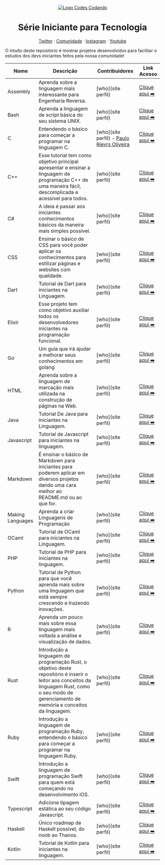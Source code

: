 <p align="center">
  <a href="colocar site imagem" target="_blank">
    <img src="imagem" alt="Logo Codes Codando">
  </a>
</p>

<h1 align="center"> Série Iniciante para Tecnologia</h1>

<p align="center">
  <a href="https://twitter.com/andressacodes">Twitter</a>
  · 
  <a href="https://discord.io/codescodando">Comunidade</a>
  ·
  <a href="https://instagram.com/andressacodes">Instagram</a>
  ·
  <a href="https://www.youtube.com/andressacodes">Youtube</a>
</p>

O intuito deste repositório é mostrar projetos desenvolvidos para facilitar o estudos dos devs iniciantes feitos pela nossa comunidade!

|  Nome  |  Descrição  |  Contribuidores  |  Link Acesso  | 
| ------ | ------ | ------ | ------ |
| Assembly | Aprenda sobre a linguagem mais interessante para Engenharia Reversa. | [who](site perfil) | [Clique aqui ➡️](site) |
| Bash | Aprenda a linguagem de script básica do seu sistema UNIX. | [who](site perfil) | [Clique aqui ➡️](https://github.com/) |
| C | Entendendo o básico para começar a programar na linguagem C. | [who](site perfil) - [Paulo Rievrs Oliveira](https://github.com/) | [Clique aqui ➡️](https://github.com/) |
| C++ | Esse tutorial tem como objetivo principal apresentar e ensinar a linguagem de programação C++ de uma maneira fácil, descomplicada e acessível para todos. | [who](site perfil) | [Clique aqui ➡️](https://github.com) |
| C# | A ideia é passar aos iniciantes conhecimentos básicos da maneira mais simples possível. | [who](site perfil) | [Clique aqui ➡️](https://github.com) |
| CSS | Ensinar o básico de CSS para você poder aplicar os conhecimentos para estilizar páginas e websites com qualidade. | [who](site perfil) | [Clique aqui ➡️](https://github.com/) |
| Dart | Tutorial de Dart para iniciantes na Linguagem. | [who](site perfil) | [Clique aqui ➡️](https://github.com/) |
| Elixir | Esse projeto tem como objetivo auxiliar todos os desenvolvedores iniciantes na programação funcional. | [who](site perfil) | [Clique aqui ➡️](https://github.com/) |
| Go | Um guia que irá ajudar a melhorar seus conhecimentos em golang | [who](site perfil) | [Clique aqui ➡️](https://github.com/caioreix/) |
| HTML | Aprenda sobre a linguagem de marcação mais utilizada na construção de páginas na Web. | [who](site perfil) | [Clique aqui ➡️](https://github.com/)
| Java | Tutorial De Java para iniciantes na Linguagem. | [who](site perfil) | [Clique aqui ➡️](https://github.com/) |
| Javascript | Tutorial de Javascript para iniciantes na linguagem. | [who](site perfil) | [Clique aqui ➡️](https://github.com/) |
| Markdown | É ensinar o básico de Markdown para iniciantes para poderem aplicar em diversos projetos dando uma cara melhor ao README.md ou ao que for. | [who](site perfil) | [Clique aqui ➡️](https://github.com/) |
| Making Languages | Aprenda a criar Linguagens de Programação | [who](site perfil) | [Clique aqui ➡️](https://github.com/)
| OCaml | Tutorial de OCaml para iniciantes na Linguagem. | [who](site perfil) | [Clique aqui ➡️](https://github.com)
| PHP | Tutorial de PHP para iniciantes na linguagem. | [who](site perfil) |  [Clique aqui ➡️](https://github.com/) |
| Python | Tutorial de Python para que você aprenda mais sobre uma linguagem que está sempre crescendo e trazendo inovações. | [who](site perfil) | [Clique aqui ➡️](https://github.com/)   
| R | Aprenda um pouco mais sobre essa linguagem mais voltada a análise e visualização de dados. | [who](site perfil) | [Clique aqui ➡️](https://github.com/) |
| Rust |Introdução a linguagem de programação Rust, o objetivo deste repositório é inserir o leitor aos conceitos da linguagem Rust, como o seu modo de gerenciamento de memória e conceitos da linguagem. |[who](site perfil) | [Clique aqui ➡️](https://github.com/) |
| Ruby | Introdução a linguagem de programação Ruby, entendendo o básico para começar a programar na linguagem Ruby. | [who](site perfil) | [Clique aqui ➡️](https://github.com/) |
| Swift | Introdução a linguagem de programação Swift para quem está começando no desenvolvimento iOS. | [who](site perfil) | [Clique aqui ➡️](https://github.com) |
| Typescript | Adicione tipagem estática ao seu código Javascript. | [who](site perfil) | [Clique aqui ➡️](https://github.com) |
| Haskell | Único roadmap de Haskell possível, do noob ao Thanos. | [who](site perfil) | [Clique aqui ➡️](https://github.com/) |
| Kotlin | Tutorial de Kotlin para iniciantes na linguagem. | [who](site perfil) | [Clique aqui ➡️](https://github.com/) |
